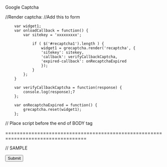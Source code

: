 Google Captcha

//Render captcha:
//Add this to form
<div id="recaptcha"></div>

```
	var widget1;
	var onloadCallback = function() {
		var sitekey = 'xxxxxxxxx';

			if ( $('#recaptcha1').length ) {
			    widget1 = grecaptcha.render('recaptcha', {
				'sitekey': sitekey,
				'callback': verifyCallbackCaptcha,
				'expired-callback': onRecaptchaExpired
			    });
			}
		};
	}

	var verifyCallbackCaptcha = function(response) {
	    console.log(response);7
	};

	var onRecaptchaExpired = function() {
	    grecaptcha.reset(widget1);
	};
```

// Place script before the end of BODY tag
<script src="https://www.google.com/recaptcha/api.js?onload=onloadCallback&render=explicit" async defer></script>


==================================================================================

// SAMPLE
<form id="formKyc" novalidate>
	<div class="form-group">
	     <div id="recaptcha"></div>
	</div>
	<button class="btn btn-primary btn-lg" id="sumbit_kyc" type="submit">Submit</button>
</form>

